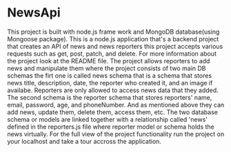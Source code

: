 # NewsApi
This project is built with node.js frame work and MongoDB database(using Mongoose package). 
This is a node.js application that's a backend project that creates an API of news and news reporters this project accepts various requests such as 
get, post, patch, and delete. For more information about the project look at the README file.
The project allows reporters to add news and manipulate them where the project consists of two main DB schemas the firt one is called news schema 
that is a schema that stores news title, description, date, the reporter who created it, and an image if availabe. Reporters are only allowed to 
access news data that they added.
The second schema is the reporter schema that stores reporters' name, email, password, age, and phoneNumber. And as mentioned above they can add 
news, update them, delete them, access them, etc.
The two database schema or models are linked together with a relationship called 'news' defined in the reporters.js file where reporter model or
schema holds the news virtually. For the full view of the project functionality run the project on your localhost and take a tour accross the 
application.
